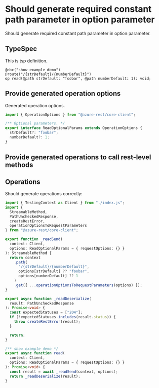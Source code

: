 # Should generate required constant path parameter in option parameter

Should generate required constant path parameter in option parameter.

## TypeSpec

This is tsp definition.

```tsp
@doc("show example demo")
@route("/{strDefault}/{numberDefault}")
op read(@path strDefault: "foobar", @path numberDefault: 1): void;
```

## Provide generated operation options

Generated operation options.

```ts models:withOptions
import { OperationOptions } from "@azure-rest/core-client";

/** Optional parameters. */
export interface ReadOptionalParams extends OperationOptions {
  strDefault?: "foobar";
  numberDefault?: 1;
}
```

## Provide generated operations to call rest-level methods

## Operations

Should generate operations correctly:

```ts operations
import { TestingContext as Client } from "./index.js";
import {
  StreamableMethod,
  PathUncheckedResponse,
  createRestError,
  operationOptionsToRequestParameters
} from "@azure-rest/core-client";

export function _readSend(
  context: Client,
  options: ReadOptionalParams = { requestOptions: {} }
): StreamableMethod {
  return context
    .path(
      "/{strDefault}/{numberDefault}",
      options[strDefault] ?? "foobar",
      options[numberDefault] ?? 1
    )
    .get({ ...operationOptionsToRequestParameters(options) });
}

export async function _readDeserialize(
  result: PathUncheckedResponse
): Promise<void> {
  const expectedStatuses = ["204"];
  if (!expectedStatuses.includes(result.status)) {
    throw createRestError(result);
  }

  return;
}

/** show example demo */
export async function read(
  context: Client,
  options: ReadOptionalParams = { requestOptions: {} }
): Promise<void> {
  const result = await _readSend(context, options);
  return _readDeserialize(result);
}
```
